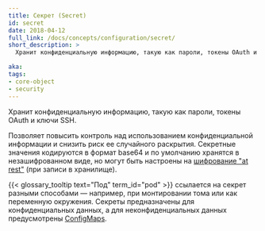 ```yaml
---
title: Секрет (Secret)
id: secret
date: 2018-04-12
full_link: /docs/concepts/configuration/secret/
short_description: >
  Хранит конфиденциальную информацию, такую как пароли, токены OAuth и ключи SSH.

aka: 
tags:
- core-object
- security
---
```

 Хранит конфиденциальную информацию, такую как пароли, токены OAuth и ключи SSH.

<!--more--> 

Позволяет повысить контроль над использованием конфиденциальной информации и снизить риск ее случайного раскрытия. Секретные значения кодируются в формат base64 и по умолчанию хранятся в незашифрованном виде, но могут быть настроены на [шифрование "at rest"](/docs/tasks/administer-cluster/encrypt-data/#ensure-all-secrets-are-encrypted) (при записи в хранилище).

{{< glossary_tooltip text="Под" term_id="pod" >}} ссылается на секрет разными способами — например, при монтировании тома или как переменную окружения. Секреты предназначены для конфиденциальных данных, а для неконфиденциальных данных предусмотрены [ConfigMaps](/docs/tasks/configure-pod-container/configure-pod-configmap/).
